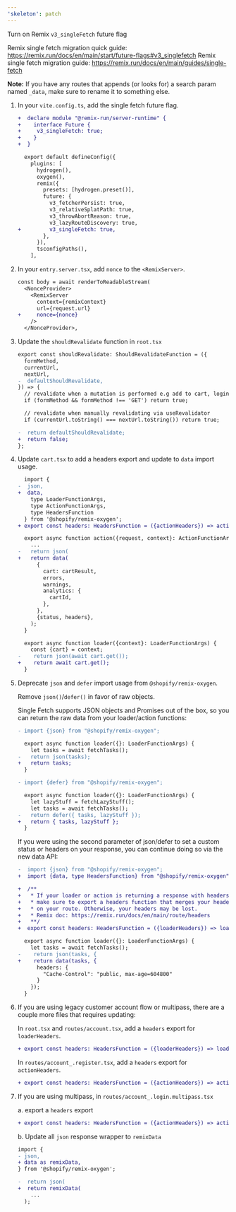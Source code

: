 ```yaml
---
'skeleton': patch
---
```


Turn on Remix `v3_singleFetch` future flag

Remix single fetch migration quick guide: https://remix.run/docs/en/main/start/future-flags#v3_singlefetch
Remix single fetch migration guide: https://remix.run/docs/en/main/guides/single-fetch

**Note:** If you have any routes that appends (or looks for) a search param named `_data`, make sure to rename it to something else.

1. In your `vite.config.ts`, add the single fetch future flag.

    ```diff
    +  declare module "@remix-run/server-runtime" {
    +    interface Future {
    +     v3_singleFetch: true;
    +    }
    +  }

      export default defineConfig({
        plugins: [
          hydrogen(),
          oxygen(),
          remix({
            presets: [hydrogen.preset()],
            future: {
              v3_fetcherPersist: true,
              v3_relativeSplatPath: true,
              v3_throwAbortReason: true,
              v3_lazyRouteDiscovery: true,
    +         v3_singleFetch: true,
            },
          }),
          tsconfigPaths(),
        ],
    ```

2. In your `entry.server.tsx`, add `nonce` to the `<RemixServer>`.

   ```diff
   const body = await renderToReadableStream(
     <NonceProvider>
       <RemixServer
         context={remixContext}
         url={request.url}
   +     nonce={nonce}
       />
     </NonceProvider>,
   ```

3. Update the `shouldRevalidate` function in `root.tsx`

    ```diff
    export const shouldRevalidate: ShouldRevalidateFunction = ({
      formMethod,
      currentUrl,
      nextUrl,
    -  defaultShouldRevalidate,
    }) => {
      // revalidate when a mutation is performed e.g add to cart, login...
      if (formMethod && formMethod !== 'GET') return true;

      // revalidate when manually revalidating via useRevalidator
      if (currentUrl.toString() === nextUrl.toString()) return true;

    -  return defaultShouldRevalidate;
    +  return false;
    };
    ```

4. Update `cart.tsx` to add a headers export and update to `data` import usage.

    ```diff
      import {
    -  json,
    +  data,
        type LoaderFunctionArgs,
        type ActionFunctionArgs,
        type HeadersFunction
      } from '@shopify/remix-oxygen';
    + export const headers: HeadersFunction = ({actionHeaders}) => actionHeaders;

      export async function action({request, context}: ActionFunctionArgs) {
        ...
    -   return json(
    +   return data(
          {
            cart: cartResult,
            errors,
            warnings,
            analytics: {
              cartId,
            },
          },
          {status, headers},
        );
      }

      export async function loader({context}: LoaderFunctionArgs) {
        const {cart} = context;
   -    return json(await cart.get());
   +    return await cart.get();
      }
   ```

5. Deprecate `json` and `defer` import usage from `@shopify/remix-oxygen`.

    Remove `json()`/`defer()` in favor of raw objects.

    Single Fetch supports JSON objects and Promises out of the box, so you can return the raw data from your loader/action functions:

    ```diff
    - import {json} from "@shopify/remix-oxygen";

      export async function loader({}: LoaderFunctionArgs) {
        let tasks = await fetchTasks();
    -   return json(tasks);
    +   return tasks;
      }
    ```

    ```diff
    - import {defer} from "@shopify/remix-oxygen";

      export async function loader({}: LoaderFunctionArgs) {
        let lazyStuff = fetchLazyStuff();
        let tasks = await fetchTasks();
    -   return defer({ tasks, lazyStuff });
    +   return { tasks, lazyStuff };
      }
   ```

    If you were using the second parameter of json/defer to set a custom status or headers on your response, you can continue doing so via the new data API:

    ```diff
    -  import {json} from "@shopify/remix-oxygen";
    +  import {data, type HeadersFunction} from "@shopify/remix-oxygen";

    +  /**
    +   * If your loader or action is returning a response with headers,
    +   * make sure to export a headers function that merges your headers
    +   * on your route. Otherwise, your headers may be lost.
    +   * Remix doc: https://remix.run/docs/en/main/route/headers
    +   **/
    +  export const headers: HeadersFunction = ({loaderHeaders}) => loaderHeaders;

      export async function loader({}: LoaderFunctionArgs) {
        let tasks = await fetchTasks();
    -    return json(tasks, {
    +    return data(tasks, {
          headers: {
            "Cache-Control": "public, max-age=604800"
          }
        });
      }
    ```

6. If you are using legacy customer account flow or multipass, there are a couple more files that requires updating:

    In `root.tsx` and `routes/account.tsx`, add a `headers` export for `loaderHeaders`.

    ```diff
    + export const headers: HeadersFunction = ({loaderHeaders}) => loaderHeaders;
    ```

    In `routes/account_.register.tsx`, add a `headers` export for `actionHeaders`.

    ```diff
    + export const headers: HeadersFunction = ({actionHeaders}) => actionHeaders;
    ```

7. If you are using multipass, in `routes/account_.login.multipass.tsx`

    a. export a `headers` export

    ```diff
    + export const headers: HeadersFunction = ({actionHeaders}) => actionHeaders;
    ```

    b.  Update all `json` response wrapper to `remixData`

    ```diff
    import {
    - json,
    + data as remixData,
    } from '@shopify/remix-oxygen';

    -  return json(
    +  return remixData(
        ...
      );
    ```

